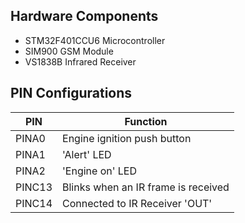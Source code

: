 ## Hardware Components
* STM32F401CCU6 Microcontroller
* SIM900 GSM Module
* VS1838B Infrared Receiver

## PIN Configurations
| PIN  |             Function                |
|------|-------------------------------------|
|PINA0 | Engine ignition push button         |
|PINA1 | 'Alert' LED                         |
|PINA2 | 'Engine on' LED                     |
|PINC13| Blinks when an IR frame is received |
|PINC14| Connected to IR Receiver 'OUT'      |
